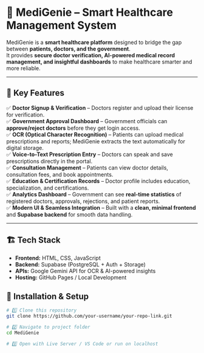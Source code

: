 # 🏥 MediGenie – Smart Healthcare Management System

MediGenie is a **smart healthcare platform** designed to bridge the gap between **patients, doctors, and the government**.  
It provides **secure doctor verification, AI-powered medical record management, and insightful dashboards** to make healthcare smarter and more reliable.

---

## 🚀 Key Features

✅ **Doctor Signup & Verification** – Doctors register and upload their license for verification.  
✅ **Government Approval Dashboard** – Government officials can **approve/reject doctors** before they get login access.  
✅ **OCR (Optical Character Recognition)** – Patients can upload medical prescriptions and reports; MediGenie extracts the text automatically for digital storage.  
✅ **Voice-to-Text Prescription Entry** – Doctors can speak and save prescriptions directly in the portal.  
✅ **Consultation Management** – Patients can view doctor details, consultation fees, and book appointments.  
✅ **Education & Certification Records** – Doctor profile includes education, specialization, and certifications.  
✅ **Analytics Dashboard** – Government can see **real-time statistics** of registered doctors, approvals, rejections, and patient reports.  
✅ **Modern UI & Seamless Integration** – Built with a **clean, minimal frontend** and **Supabase backend** for smooth data handling.

---

## 🏗️ Tech Stack

- **Frontend:** HTML, CSS, JavaScript  
- **Backend:** Supabase (PostgreSQL + Auth + Storage)  
- **APIs:** Google Gemini API for OCR & AI-powered insights  
- **Hosting:** GitHub Pages / Local Development  


## 🔧 Installation & Setup

```bash
# 1️⃣ Clone this repository
git clone https://github.com/your-username/your-repo-link.git

# 2️⃣ Navigate to project folder
cd MediGenie

# 3️⃣ Open with Live Server / VS Code or run on localhost
